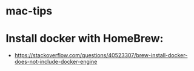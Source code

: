 # mac-tips

# Install docker with HomeBrew:
* https://stackoverflow.com/questions/40523307/brew-install-docker-does-not-include-docker-engine
